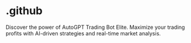 # .github
Discover the power of AutoGPT Trading Bot Elite. Maximize your trading profits with AI-driven strategies and real-time market analysis.
